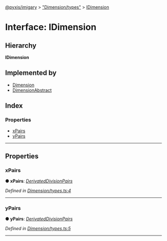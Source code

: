 [@pyxis/imigary](../README.md) > ["Dimension/types"](../modules/_dimension_types_.md) > [IDimension](../interfaces/_dimension_types_.idimension.md)

# Interface: IDimension

## Hierarchy

**IDimension**

## Implemented by

* [Dimension](../classes/_dimension_dimension_.dimension.md)
* [DimensionAbstract](../classes/_dimension_dimensionabstract_.dimensionabstract.md)

## Index

### Properties

* [xPairs](_dimension_types_.idimension.md#xpairs)
* [yPairs](_dimension_types_.idimension.md#ypairs)

---

## Properties

<a id="xpairs"></a>

###  xPairs

**● xPairs**: *[DerivatedDivisionPairs](../modules/_division_types_.md#derivateddivisionpairs)*

*Defined in [Dimension/types.ts:4](https://github.com/creaux/pyxis/blob/f13ba2a/packages/imigary/src/Dimension/types.ts#L4)*

___
<a id="ypairs"></a>

###  yPairs

**● yPairs**: *[DerivatedDivisionPairs](../modules/_division_types_.md#derivateddivisionpairs)*

*Defined in [Dimension/types.ts:5](https://github.com/creaux/pyxis/blob/f13ba2a/packages/imigary/src/Dimension/types.ts#L5)*

___

